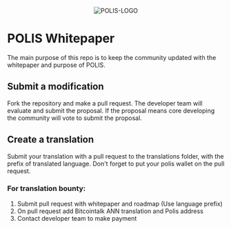 <p align="center">
  <img src="https://github.com/polispay/polis/raw/master/src/qt/res/icons/bitcoin.png" alt="POLIS-LOGO"/>
</p>


# POLIS Whitepaper
The main purpose of this repo is to keep the community updated with the whitepaper and purpose of POLIS.

## Submit a modification
Fork the repository and make a pull request. The developer team will evaluate and submit the proposal.
If the proposal means core developing the community will vote to submit the proposal.

## Create a translation

Submit your translation with a pull request to the translations folder, with the prefix of translated language. Don't forget to put your polis wallet on the pull request.

### For translation bounty:

<ol type="1">
  <li>Submit pull request with whitepaper and roadmap (Use language prefix)</li>
  <li>On pull request add Bitcointalk ANN translation and Polis address</li>
  <li>Contact developer team to make payment</li>
</ol>
